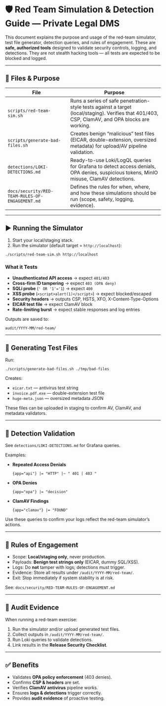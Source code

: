 # 🛡️ Red Team Simulation & Detection Guide — Private Legal DMS

This document explains the purpose and usage of the red-team simulator, test file generator, detection queries, and rules of engagement. These are **safe, authorized tools** designed to validate security controls, logging, and detections. They are not stealth hacking tools — all tests are expected to be blocked and logged.

---

## 📂 Files & Purpose

| File | Purpose |
|------|---------|
| `scripts/red-team-sim.sh` | Runs a series of safe penetration-style tests against a target (local/staging). Verifies that 401/403, CSP, ClamAV, and OPA blocks are working. |
| `scripts/generate-bad-files.sh` | Creates benign “malicious” test files (EICAR, double-extension, oversized metadata) for upload/AV pipeline validation. |
| `detections/LOKI-DETECTIONS.md` | Ready-to-use Loki/LogQL queries for Grafana to detect access denials, OPA denies, suspicious tokens, MinIO misuse, ClamAV detections. |
| `docs/security/RED-TEAM-RULES-OF-ENGAGEMENT.md` | Defines the rules for when, where, and how these simulations should be run (scope, safety, logging, evidence). |

---

## ▶️ Running the Simulator

1. Start your local/staging stack.  
2. Run the simulator (default target = `http://localhost`):

```bash
./scripts/red-team-sim.sh http://localhost
```

### What it Tests

- **Unauthenticated API access** → expect `401/403`  
- **Cross-firm ID tampering** → expect `403 (OPA deny)`  
- **SQLi probe** (`' OR '1'='1`) → expect `400`  
- **XSS probe** (`<script>alert(1)</script>`) → expect blocked/escaped  
- **Security headers** → outputs CSP, HSTS, XFO, X-Content-Type-Options  
- **EICAR test file** → expect ClamAV block  
- **Rate-limiting burst** → expect stable responses and log entries  

Outputs are saved to:  
```
audit/YYYY-MM/red-team/
```

---

## 🧪 Generating Test Files

Run:

```bash
./scripts/generate-bad-files.sh ./tmp/bad-files
```

Creates:

- `eicar.txt` — antivirus test string  
- `invoice.pdf.exe` — double-extension test file  
- `huge-meta.json` — oversized metadata JSON  

These files can be uploaded in staging to confirm AV, ClamAV, and metadata validators.

---

## 🔎 Detection Validation

See `detections/LOKI-DETECTIONS.md` for Grafana queries.

Examples:

- **Repeated Access Denials**
  ```
  {app="api"} |= "HTTP" |~ " 401 | 403 "
  ```
- **OPA Denies**
  ```
  {app="opa"} |= "decision"
  ```
- **ClamAV Findings**
  ```
  {app="clamav"} |= "FOUND"
  ```

Use these queries to confirm your logs reflect the red-team simulator’s actions.

---

## 📜 Rules of Engagement

- Scope: **Local/staging only**, never production.  
- Payloads: **Benign test strings only** (EICAR, dummy SQL/XSS).  
- Logs: Do **not** tamper with logs; detections must trigger.  
- Evidence: Store all results under `/audit/YYYY-MM/red-team/`.  
- Exit: Stop immediately if system stability is at risk.  

See: `docs/security/RED-TEAM-RULES-OF-ENGAGEMENT.md`

---

## 📑 Audit Evidence

When running a red-team exercise:

1. Run the simulator and/or upload generated test files.  
2. Collect outputs in `/audit/YYYY-MM/red-team/`.  
3. Run Loki queries to validate detections.  
4. Link results in the **Release Security Checklist**.  

---

## ✅ Benefits

- Validates **OPA policy enforcement** (403 denies).  
- Confirms **CSP & headers** are set.  
- Verifies **ClamAV antivirus** pipeline works.  
- Ensures **logs & detections** trigger correctly.  
- Provides **audit evidence** of proactive testing.  
